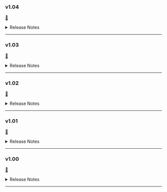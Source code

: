 ### v1.04
[💾](https://github.com/Nenotriple/gimp_upscale/releases/tag/v1.04)

<details>
  <summary>Release Notes</summary>

### New:
- Add Gimp 3.0 support


</details>

---


### v1.03
[💾](https://github.com/Nenotriple/gimp_upscale/releases/tag/v1.03)

<details>
  <summary>Release Notes</summary>


### New:
- Add Linux support.
- Add progress bar message during upscale process.


### Other Changes:
- Disable terminal popup on Windows.
- Increase output scale limits and granularity.


</details>

---


### v1.02
[💾](https://github.com/Nenotriple/gimp_upscale/releases/tag/v1.02)


<details>
  <summary>Release Notes</summary>


### Fixed:
- Fixed installation issue present is previous versions.


</details>


---


### v1.01
[💾](https://github.com/Nenotriple/gimp_upscale/releases/tag/v1.01)


<details>
  <summary>Release Notes</summary>


### New:
- **Upscale Selected Content**:
  - Upscale only the selected content.
  - The selection is upscaled and pasted back into the original position on a new layer.
  - The scale factor is always "1x" when upscaling the selection.
- **Load Additional Models**:
  - Load additional models in NCNN format.
  - The script searches for models in the `resrgan\models` folder.
  - Each model must include a `model.param` and a `model.bin` file.
- **New Models**:
  - Two additional models: `4x-UltraSharp` and `4x-AnimeSharp`.


### Fixed:
- Fixed the issue where the script would fail when using a scale factor other than 1x.


### Other changes:
- Refactored and organized the code.


</details>

---


### v1.00
[💾](https://github.com/Nenotriple/gimp_upscale/releases/tag/v1.0)


<details>
  <summary>Release Notes</summary>


Initial release.


</details>

---
